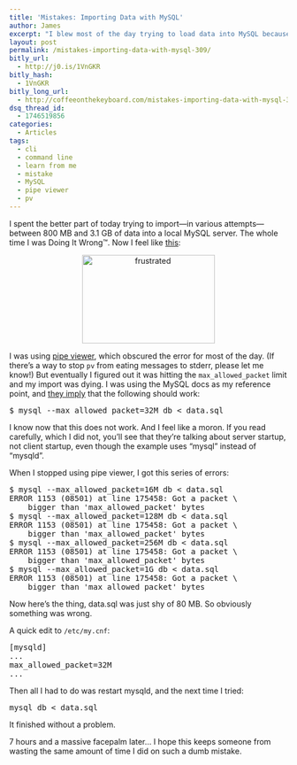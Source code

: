 ```yaml
---
title: 'Mistakes: Importing Data with MySQL'
author: James
excerpt: "I blew most of the day trying to load data into MySQL because I didn't read. Hopefully my trials with 'max_allowed_packet' will help you avoid the same fate."
layout: post
permalink: /mistakes-importing-data-with-mysql-309/
bitly_url:
  - http://j0.is/1VnGKR
bitly_hash:
  - 1VnGKR
bitly_long_url:
  - http://coffeeonthekeyboard.com/mistakes-importing-data-with-mysql-309/
dsq_thread_id:
  - 1746519856
categories:
  - Articles
tags:
  - cli
  - command line
  - learn from me
  - mistake
  - MySQL
  - pipe viewer
  - pv
---
```

I spent the better part of today trying to import—in various attempts—between 800 MB and 3.1 GB of data into a local MySQL server. The whole time I was Doing It Wrong™. Now I feel like [this][1]:

<p style="text-align: center;">
  <img class="aligncenter size-full wp-image-310" title="Image by Zach Klein" src="http://coffeeonthekeyboard.com/wp-content/uploads/2009/11/frustrated.jpg" alt="frustrated" width="240" height="160" />
</p>

I was using [pipe viewer][2], which obscured the error for most of the day. (If there&#8217;s a way to stop `pv` from eating messages to stderr, please let me know!) But eventually I figured out it was hitting the `max_allowed_packet` limit and my import was dying. I was using the MySQL docs as my reference point, and [they imply][3] that the following should work:

<pre>$ mysql --max_allowed_packet=32M db &lt; data.sql</pre>

I know now that this does not work. And I feel like a moron. If you read carefully, which I did not, you&#8217;ll see that they&#8217;re talking about server startup, not client startup, even though the example uses &#8220;mysql&#8221; instead of &#8220;mysqld&#8221;.

When I stopped using pipe viewer, I got this series of errors:

<pre>$ mysql --max_allowed_packet=16M db &lt; data.sql
ERROR 1153 (08501) at line 175458: Got a packet \
    bigger than 'max_allowed_packet' bytes
$ mysql --max_allowed_packet=128M db &lt; data.sql
ERROR 1153 (08501) at line 175458: Got a packet \
    bigger than 'max_allowed_packet' bytes
$ mysql --max_allowed_packet=256M db &lt; data.sql
ERROR 1153 (08501) at line 175458: Got a packet \
    bigger than 'max_allowed_packet' bytes
$ mysql --max_allowed_packet=1G db &lt; data.sql
ERROR 1153 (08501) at line 175458: Got a packet \
    bigger than 'max_allowed_packet' bytes</pre>

Now here&#8217;s the thing, data.sql was just shy of 80 MB. So obviously something was wrong.

A quick edit to `/etc/my.cnf`:

<pre>[mysqld]
...
max_allowed_packet=32M
...</pre>

Then all I had to do was restart mysqld, and the next time I tried:

<pre>mysql db &lt; data.sql</pre>

It finished without a problem.

7 hours and a massive facepalm later&#8230; I hope this keeps someone from wasting the same amount of time I did on such a dumb mistake.

 [1]: http://www.flickr.com/photos/zachklein/54389823/
 [2]: http://spindrop.us/2009/09/16/getting-started-with-pipe-viewer/
 [3]: http://dev.mysql.com/doc/refman/5.0/en/using-system-variables.html